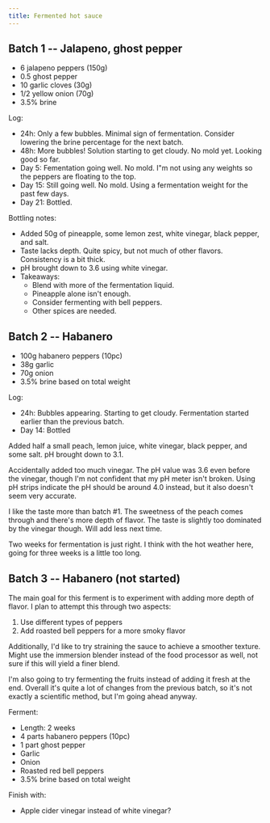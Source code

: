 ```yaml
---
title: Fermented hot sauce
---
```


## Batch 1 -- Jalapeno, ghost pepper

- 6 jalapeno peppers (150g)
- 0.5 ghost pepper
- 10 garlic cloves (30g)
- 1/2 yellow onion (70g)
- 3.5% brine

Log:
- 24h: Only a few bubbles. Minimal sign of fermentation. Consider lowering the brine percentage for the next batch.
- 48h: More bubbles! Solution starting to get cloudy. No mold yet. Looking good so far.
- Day 5: Fementation going well. No mold. I"m not using any weights so the peppers are floating to the top.
- Day 15: Still going well. No mold. Using a fermentation weight for the past few days.
- Day 21: Bottled.

Bottling notes:
- Added 50g of pineapple, some lemon zest, white vinegar, black pepper, and salt.
- Taste lacks depth. Quite spicy, but not much of other flavors. Consistency is a bit thick.
- pH brought down to 3.6 using white vinegar.
- Takeaways:
    - Blend with more of the fermentation liquid.
    - Pineapple alone isn't enough.
    - Consider fermenting with bell peppers.
    - Other spices are needed.

## Batch 2 -- Habanero

- 100g habanero peppers (10pc)
- 38g garlic
- 70g onion
- 3.5% brine based on total weight

Log:
- 24h: Bubbles appearing. Starting to get cloudy. Fermentation started earlier than the previous batch.
- Day 14: Bottled

Added half a small peach, lemon juice, white vinegar, black pepper, and some salt. pH brought down to 3.1.

Accidentally added too much vinegar. The pH value was 3.6 even before the vinegar, though I'm not confident that my pH meter isn't broken. Using pH strips indicate the pH should be around 4.0 instead, but it also doesn't seem very accurate.

I like the taste more than batch #1. The sweetness of the peach comes through and there's more depth of flavor. The taste is slightly too dominated by the vinegar though. Will add less next time.

Two weeks for fermentation is just right. I think with the hot weather here, going for three weeks is a little too long.

## Batch 3 -- Habanero (not started)

The main goal for this ferment is to experiment with adding more depth of flavor. I plan to attempt this through two aspects:

1. Use different types of peppers
2. Add roasted bell peppers for a more smoky flavor

Additionally, I'd like to try straining the sauce to achieve a smoother texture. Might use the immersion blender instead of the food processor as well, not sure if this will yield a finer blend.

I'm also going to try fermenting the fruits instead of adding it fresh at the end. Overall it's quite a lot of changes from the previous batch, so it's not exactly a scientific method, but I'm going ahead anyway.

Ferment:
- Length: 2 weeks
- 4 parts habanero peppers (10pc)
- 1 part ghost pepper
- Garlic
- Onion
- Roasted red bell peppers
- 3.5% brine based on total weight

Finish with:
- Apple cider vinegar instead of white vinegar?
